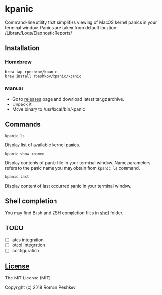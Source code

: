 # kpanic

Command-line utility that simplifies viewing of MacOS kernel panics in your terminal window. Panics are taken from default location: /Library/Logs/DiagnosticReports/

## Installation

### Homebrew

```
brew tap rpeshkov/kpanic
brew install rpeshkov/kpanic/kpanic
```

### Manual

- Go to [releases](releases) page and download latest tar.gz archive.
- Unpack it
- Move binary to /usr/local/bin/kpanic

## Commands

`kpanic ls`

Display list of available kernel panics.

`kpanic show <name>`

Display contents of panic file in your terminal window. Name parameters refers to the panic name you may obtain from `kpanic ls` command.

`kpanic last`

Display content of last occurred panic in your terminal window.

## Shell completion

You may find Bash and ZSH completion files in [shell](shell) folder.

## TODO

- [ ] atos integration
- [ ] otool integration
- [ ] configuration

## [License](LICENSE)

The MIT License (MIT)

Copyright (c) 2018 Roman Peshkov
